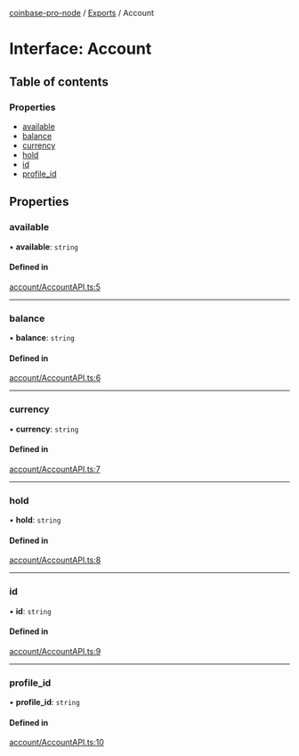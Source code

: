 [coinbase-pro-node](../README.md) / [Exports](../modules.md) / Account

# Interface: Account

## Table of contents

### Properties

- [available](Account.md#available)
- [balance](Account.md#balance)
- [currency](Account.md#currency)
- [hold](Account.md#hold)
- [id](Account.md#id)
- [profile_id](Account.md#profile_id)

## Properties

### available

• **available**: `string`

#### Defined in

[account/AccountAPI.ts:5](https://github.com/bennycode/coinbase-pro-node/blob/6b575f0/src/account/AccountAPI.ts#L5)

---

### balance

• **balance**: `string`

#### Defined in

[account/AccountAPI.ts:6](https://github.com/bennycode/coinbase-pro-node/blob/6b575f0/src/account/AccountAPI.ts#L6)

---

### currency

• **currency**: `string`

#### Defined in

[account/AccountAPI.ts:7](https://github.com/bennycode/coinbase-pro-node/blob/6b575f0/src/account/AccountAPI.ts#L7)

---

### hold

• **hold**: `string`

#### Defined in

[account/AccountAPI.ts:8](https://github.com/bennycode/coinbase-pro-node/blob/6b575f0/src/account/AccountAPI.ts#L8)

---

### id

• **id**: `string`

#### Defined in

[account/AccountAPI.ts:9](https://github.com/bennycode/coinbase-pro-node/blob/6b575f0/src/account/AccountAPI.ts#L9)

---

### profile_id

• **profile_id**: `string`

#### Defined in

[account/AccountAPI.ts:10](https://github.com/bennycode/coinbase-pro-node/blob/6b575f0/src/account/AccountAPI.ts#L10)
